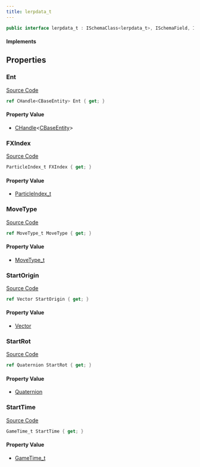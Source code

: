 ```yaml
---
title: lerpdata_t
---
```


```csharp
public interface lerpdata_t : ISchemaClass<lerpdata_t>, ISchemaField, ISchemaClass, INativeHandle
```

#### Implements

## Properties

### Ent

[Source Code](https://github.com/swiftly-solution/swiftlys2/blob/main/managed/src/SwiftlyS2.Generated/Schemas/Interfaces/lerpdata_t.cs#L17)

```csharp
ref CHandle<CBaseEntity> Ent { get; }
```

#### Property Value

- [CHandle](/docs/api/shared/natives/chandle-1)<[CBaseEntity](/docs/api/shared/schemadefinitions/cbaseentity)>

### FXIndex

[Source Code](https://github.com/swiftly-solution/swiftlys2/blob/main/managed/src/SwiftlyS2.Generated/Schemas/Interfaces/lerpdata_t.cs#L27)

```csharp
ParticleIndex_t FXIndex { get; }
```

#### Property Value

- [ParticleIndex_t](/docs/api/shared/schemadefinitions/particleindex_t)

### MoveType

[Source Code](https://github.com/swiftly-solution/swiftlys2/blob/main/managed/src/SwiftlyS2.Generated/Schemas/Interfaces/lerpdata_t.cs#L19)

```csharp
ref MoveType_t MoveType { get; }
```

#### Property Value

- [MoveType_t](/docs/api/shared/schemadefinitions/movetype_t)

### StartOrigin

[Source Code](https://github.com/swiftly-solution/swiftlys2/blob/main/managed/src/SwiftlyS2.Generated/Schemas/Interfaces/lerpdata_t.cs#L23)

```csharp
ref Vector StartOrigin { get; }
```

#### Property Value

- [Vector](/docs/api/shared/natives/vector)

### StartRot

[Source Code](https://github.com/swiftly-solution/swiftlys2/blob/main/managed/src/SwiftlyS2.Generated/Schemas/Interfaces/lerpdata_t.cs#L25)

```csharp
ref Quaternion StartRot { get; }
```

#### Property Value

- [Quaternion](/docs/api/shared/natives/quaternion)

### StartTime

[Source Code](https://github.com/swiftly-solution/swiftlys2/blob/main/managed/src/SwiftlyS2.Generated/Schemas/Interfaces/lerpdata_t.cs#L21)

```csharp
GameTime_t StartTime { get; }
```

#### Property Value

- [GameTime_t](/docs/api/shared/schemadefinitions/gametime_t)

